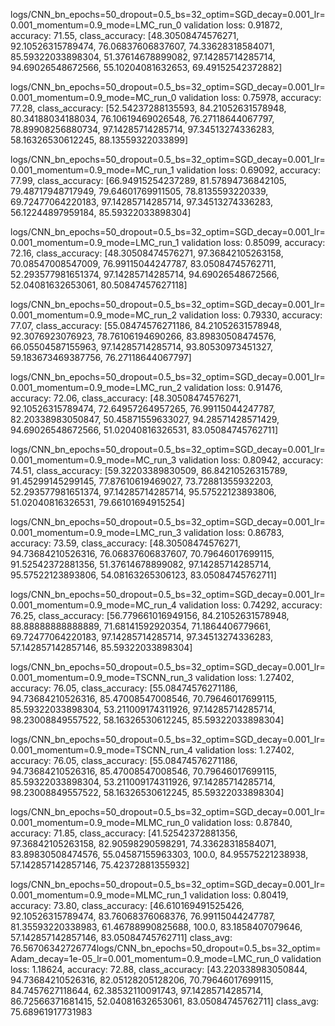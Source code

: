 logs/CNN_bn_epochs=50_dropout=0.5_bs=32_optim=SGD_decay=0.001_lr=0.001_momentum=0.9_mode=LMC_run_0
validation loss: 0.91872, accuracy: 71.55, class_accuracy: [48.30508474576271, 92.10526315789474, 76.06837606837607, 74.33628318584071, 85.59322033898304, 51.37614678899082, 97.14285714285714, 94.69026548672566, 55.10204081632653, 69.49152542372882]

logs/CNN_bn_epochs=50_dropout=0.5_bs=32_optim=SGD_decay=0.001_lr=0.001_momentum=0.9_mode=MC_run_0
validation loss: 0.75978, accuracy: 77.28, class_accuracy: [52.54237288135593, 84.21052631578948, 80.34188034188034, 76.10619469026548, 76.27118644067797, 78.89908256880734, 97.14285714285714, 97.34513274336283, 58.16326530612245, 88.13559322033899]

logs/CNN_bn_epochs=50_dropout=0.5_bs=32_optim=SGD_decay=0.001_lr=0.001_momentum=0.9_mode=MC_run_1
validation loss: 0.69092, accuracy: 77.99, class_accuracy: [66.94915254237289, 81.57894736842105, 79.48717948717949, 79.64601769911505, 78.8135593220339, 69.72477064220183, 97.14285714285714, 97.34513274336283, 56.12244897959184, 85.59322033898304]

logs/CNN_bn_epochs=50_dropout=0.5_bs=32_optim=SGD_decay=0.001_lr=0.001_momentum=0.9_mode=LMC_run_1
validation loss: 0.85099, accuracy: 72.16, class_accuracy: [48.30508474576271, 97.36842105263158, 70.08547008547009, 76.99115044247787, 83.05084745762711, 52.293577981651374, 97.14285714285714, 94.69026548672566, 52.04081632653061, 80.50847457627118]

logs/CNN_bn_epochs=50_dropout=0.5_bs=32_optim=SGD_decay=0.001_lr=0.001_momentum=0.9_mode=MC_run_2
validation loss: 0.79330, accuracy: 77.07, class_accuracy: [55.08474576271186, 84.21052631578948, 92.3076923076923, 78.76106194690266, 83.89830508474576, 66.05504587155963, 97.14285714285714, 93.80530973451327, 59.183673469387756, 76.27118644067797]

logs/CNN_bn_epochs=50_dropout=0.5_bs=32_optim=SGD_decay=0.001_lr=0.001_momentum=0.9_mode=LMC_run_2
validation loss: 0.91476, accuracy: 72.06, class_accuracy: [48.30508474576271, 92.10526315789474, 72.64957264957265, 76.99115044247787, 82.20338983050847, 50.45871559633027, 94.28571428571429, 94.69026548672566, 51.02040816326531, 83.05084745762711]

logs/CNN_bn_epochs=50_dropout=0.5_bs=32_optim=SGD_decay=0.001_lr=0.001_momentum=0.9_mode=MC_run_3
validation loss: 0.80942, accuracy: 74.51, class_accuracy: [59.32203389830509, 86.84210526315789, 91.45299145299145, 77.87610619469027, 73.72881355932203, 52.293577981651374, 97.14285714285714, 95.57522123893806, 51.02040816326531, 79.66101694915254]

logs/CNN_bn_epochs=50_dropout=0.5_bs=32_optim=SGD_decay=0.001_lr=0.001_momentum=0.9_mode=LMC_run_3
validation loss: 0.86783, accuracy: 73.59, class_accuracy: [48.30508474576271, 94.73684210526316, 76.06837606837607, 70.79646017699115, 91.52542372881356, 51.37614678899082, 97.14285714285714, 95.57522123893806, 54.08163265306123, 83.05084745762711]

logs/CNN_bn_epochs=50_dropout=0.5_bs=32_optim=SGD_decay=0.001_lr=0.001_momentum=0.9_mode=MC_run_4
validation loss: 0.74292, accuracy: 76.25, class_accuracy: [56.779661016949156, 84.21052631578948, 88.88888888888889, 71.68141592920354, 71.1864406779661, 69.72477064220183, 97.14285714285714, 97.34513274336283, 57.142857142857146, 85.59322033898304]

logs/CNN_bn_epochs=50_dropout=0.5_bs=32_optim=SGD_decay=0.001_lr=0.001_momentum=0.9_mode=TSCNN_run_3
validation loss: 1.27402, accuracy: 76.05, class_accuracy: [55.08474576271186, 94.73684210526316, 85.47008547008546, 70.79646017699115, 85.59322033898304, 53.211009174311926, 97.14285714285714, 98.23008849557522, 58.16326530612245, 85.59322033898304]

logs/CNN_bn_epochs=50_dropout=0.5_bs=32_optim=SGD_decay=0.001_lr=0.001_momentum=0.9_mode=TSCNN_run_4
validation loss: 1.27402, accuracy: 76.05, class_accuracy: [55.08474576271186, 94.73684210526316, 85.47008547008546, 70.79646017699115, 85.59322033898304, 53.211009174311926, 97.14285714285714, 98.23008849557522, 58.16326530612245, 85.59322033898304]

logs/CNN_bn_epochs=50_dropout=0.5_bs=32_optim=SGD_decay=0.001_lr=0.001_momentum=0.9_mode=MLMC_run_0
validation loss: 0.87840, accuracy: 71.85, class_accuracy: [41.52542372881356, 97.36842105263158, 82.90598290598291, 74.33628318584071, 83.89830508474576, 55.04587155963303, 100.0, 84.95575221238938, 57.142857142857146, 75.42372881355932]

logs/CNN_bn_epochs=50_dropout=0.5_bs=32_optim=SGD_decay=0.001_lr=0.001_momentum=0.9_mode=MLMC_run_1
validation loss: 0.80419, accuracy: 73.80, class_accuracy: [46.610169491525426, 92.10526315789474, 83.76068376068376, 76.99115044247787, 81.35593220338983, 61.46788990825688, 100.0, 83.1858407079646, 57.142857142857146, 83.05084745762711]
class_avg: 76.56706342726774logs/CNN_bn_epochs=50_dropout=0.5_bs=32_optim=Adam_decay=1e-05_lr=0.001_momentum=0.9_mode=LMC_run_0
validation loss: 1.18624, accuracy: 72.88, class_accuracy: [43.220338983050844, 94.73684210526316, 82.05128205128206, 70.79646017699115, 84.7457627118644, 62.38532110091743, 97.14285714285714, 86.72566371681415, 52.04081632653061, 83.05084745762711]
class_avg: 75.68961917731983